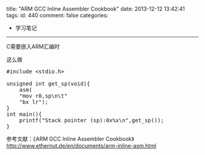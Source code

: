 title: "ARM GCC Inline Assembler Cookbook"
date: 2013-12-12 13:42:41
tags:
id: 440
comment: false
categories:
  - 学习笔记
---

C需要嵌入ARM汇编时

这么做
<pre class="brush:cpp">#include &lt;stdio.h&gt;

unsigned int get_sp(void){
	asm(
	"mov r0,sp\n\t"
	"bx lr");
}
int main(){
	printf("Stack pointer (sp):0x%x\n",get_sp());
}</pre>

参考文献：《ARM GCC Inline Assembler Cookbook》
http://www.ethernut.de/en/documents/arm-inline-asm.html